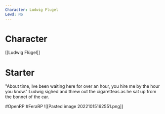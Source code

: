 ```yaml
---
Character: Ludwig Flugel
Lewd: No
---
```

# Character
[[Ludwig Flügel]]

# Starter
"About time, Ive been waiting here for over an hour, you hire me by the hour you know." Ludwig sighed and threw out the cigaretteas as he sat up from the bonnet of the car.

#OpenRP #FeraRP
![[Pasted image 20221015162551.png]]